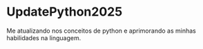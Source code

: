 # UpdatePython2025
 Me atualizando nos conceitos de python e aprimorando as minhas habilidades na linguagem.
